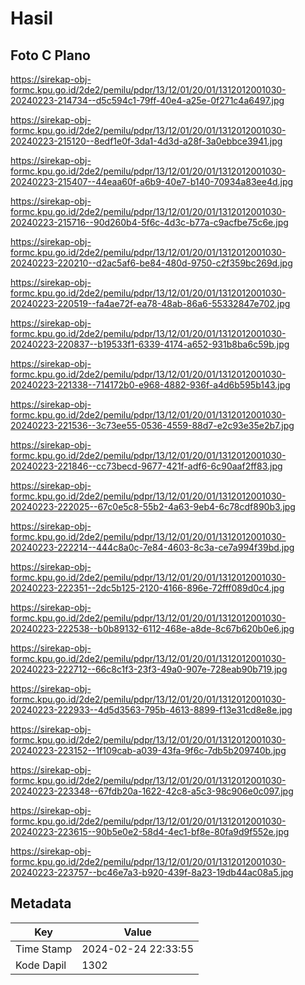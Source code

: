 # Hasil

## Foto C Plano

https://sirekap-obj-formc.kpu.go.id/2de2/pemilu/pdpr/13/12/01/20/01/1312012001030-20240223-214734--d5c594c1-79ff-40e4-a25e-0f271c4a6497.jpg

https://sirekap-obj-formc.kpu.go.id/2de2/pemilu/pdpr/13/12/01/20/01/1312012001030-20240223-215120--8edf1e0f-3da1-4d3d-a28f-3a0ebbce3941.jpg

https://sirekap-obj-formc.kpu.go.id/2de2/pemilu/pdpr/13/12/01/20/01/1312012001030-20240223-215407--44eaa60f-a6b9-40e7-b140-70934a83ee4d.jpg

https://sirekap-obj-formc.kpu.go.id/2de2/pemilu/pdpr/13/12/01/20/01/1312012001030-20240223-215716--90d260b4-5f6c-4d3c-b77a-c9acfbe75c6e.jpg

https://sirekap-obj-formc.kpu.go.id/2de2/pemilu/pdpr/13/12/01/20/01/1312012001030-20240223-220210--d2ac5af6-be84-480d-9750-c2f359bc269d.jpg

https://sirekap-obj-formc.kpu.go.id/2de2/pemilu/pdpr/13/12/01/20/01/1312012001030-20240223-220519--fa4ae72f-ea78-48ab-86a6-55332847e702.jpg

https://sirekap-obj-formc.kpu.go.id/2de2/pemilu/pdpr/13/12/01/20/01/1312012001030-20240223-220837--b19533f1-6339-4174-a652-931b8ba6c59b.jpg

https://sirekap-obj-formc.kpu.go.id/2de2/pemilu/pdpr/13/12/01/20/01/1312012001030-20240223-221338--714172b0-e968-4882-936f-a4d6b595b143.jpg

https://sirekap-obj-formc.kpu.go.id/2de2/pemilu/pdpr/13/12/01/20/01/1312012001030-20240223-221536--3c73ee55-0536-4559-88d7-e2c93e35e2b7.jpg

https://sirekap-obj-formc.kpu.go.id/2de2/pemilu/pdpr/13/12/01/20/01/1312012001030-20240223-221846--cc73becd-9677-421f-adf6-6c90aaf2ff83.jpg

https://sirekap-obj-formc.kpu.go.id/2de2/pemilu/pdpr/13/12/01/20/01/1312012001030-20240223-222025--67c0e5c8-55b2-4a63-9eb4-6c78cdf890b3.jpg

https://sirekap-obj-formc.kpu.go.id/2de2/pemilu/pdpr/13/12/01/20/01/1312012001030-20240223-222214--444c8a0c-7e84-4603-8c3a-ce7a994f39bd.jpg

https://sirekap-obj-formc.kpu.go.id/2de2/pemilu/pdpr/13/12/01/20/01/1312012001030-20240223-222351--2dc5b125-2120-4166-896e-72fff089d0c4.jpg

https://sirekap-obj-formc.kpu.go.id/2de2/pemilu/pdpr/13/12/01/20/01/1312012001030-20240223-222538--b0b89132-6112-468e-a8de-8c67b620b0e6.jpg

https://sirekap-obj-formc.kpu.go.id/2de2/pemilu/pdpr/13/12/01/20/01/1312012001030-20240223-222712--66c8c1f3-23f3-49a0-907e-728eab90b719.jpg

https://sirekap-obj-formc.kpu.go.id/2de2/pemilu/pdpr/13/12/01/20/01/1312012001030-20240223-222933--4d5d3563-795b-4613-8899-f13e31cd8e8e.jpg

https://sirekap-obj-formc.kpu.go.id/2de2/pemilu/pdpr/13/12/01/20/01/1312012001030-20240223-223152--1f109cab-a039-43fa-9f6c-7db5b209740b.jpg

https://sirekap-obj-formc.kpu.go.id/2de2/pemilu/pdpr/13/12/01/20/01/1312012001030-20240223-223348--67fdb20a-1622-42c8-a5c3-98c906e0c097.jpg

https://sirekap-obj-formc.kpu.go.id/2de2/pemilu/pdpr/13/12/01/20/01/1312012001030-20240223-223615--90b5e0e2-58d4-4ec1-bf8e-80fa9d9f552e.jpg

https://sirekap-obj-formc.kpu.go.id/2de2/pemilu/pdpr/13/12/01/20/01/1312012001030-20240223-223757--bc46e7a3-b920-439f-8a23-19db44ac08a5.jpg


## Metadata

| Key        | Value               |
| ---------- | ------------------- |
| Time Stamp | 2024-02-24 22:33:55 |
| Kode Dapil | 1302                |



